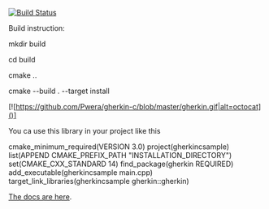 [![Build Status](https://travis-ci.org/cucumber/gherkin-c.svg?branch=master)](https://travis-ci.org/cucumber/gherkin-c)

Build instruction:

mkdir build

cd build

cmake ..

cmake --build . --target install

[![https://github.com/Pwera/gherkin-c/blob/master/gherkin.gif|alt=octocat]()]

You ca use this library in your project like this

cmake_minimum_required(VERSION 3.0)
project(gherkincsample)
list(APPEND CMAKE_PREFIX_PATH "INSTALLATION_DIRECTORY")
set(CMAKE_CXX_STANDARD 14)
find_package(gherkin REQUIRED)
add_executable(gherkincsample main.cpp)
target_link_libraries(gherkincsample gherkin::gherkin)


[The docs are here](http://docs.cucumber.io/gherkin/).
